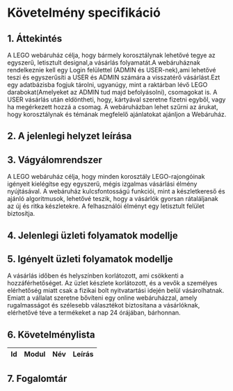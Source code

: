 # Követelmény specifikáció

## 1. Áttekintés
A LEGO webáruház célja, hogy bármely korosztálynak lehetővé tegye az egyszerű, letisztult designal,a vásárlás folyamatát.A webáruháznak rendelkeznie kell  egy Login felülettel (ADMIN és USER-nek),ami lehetővé teszi és egyszerűsíti a USER és ADMIN számára a visszatérő vásárlást.Ezt egy adatbázisba fogjuk tárolni, ugyanúgy, mint a raktárban lévő LEGO darabokat(Amelyeket az ADMIN tud majd befolyásolni), csomagokat is. A USER vásárlás után eldöntheti, hogy, kártyával szeretne fizetni egyből, vagy ha megérkezett hozzá a csomag. A webáruházban lehet szűrni az árukat, hogy korosztálynak és témának megfelelő ajánlatokat ajánljon a Webáruház.

## 2. A jelenlegi helyzet leírása

## 3. Vágyálomrendszer

A LEGO webáruház célja, hogy minden korosztály LEGO-rajongóinak igényeit kielégítse egy egyszerű, mégis izgalmas vásárlási élmény nyújtásával. A webáruház kulcsfontosságú funkciói, mint a készletkereső és ajánló algoritmusok, lehetővé teszik, hogy a vásárlók gyorsan rátaláljanak az új és ritka készletekre. A felhasználói élményt egy letisztult felület biztosítja.

## 4. Jelenlegi üzleti folyamatok modellje

## 5. Igényelt üzleti folyamatok modellje

A vásárlás időben és helyszínben korlátozott, ami csökkenti a hozzáférhetőséget. Az üzlet készlete korlátozott, és a vevők a személyes elérhetőség miatt csak a fizikai bolt nyitvatartási idején belül vásárolhatnak. Emiatt a vállalat szeretne bővíteni egy online webáruházzal, amely rugalmasságot és szélesebb választékot biztosítana a vásárlóknak, elérhetővé téve a termékeket a nap 24 órájában, bárhonnan.

## 6. Követelménylista

| Id | Modul | Név | Leírás |
| :---: | --- | --- | --- |

## 7. Fogalomtár